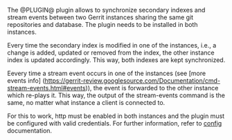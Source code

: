 The @PLUGIN@ plugin allows to synchronize secondary indexes and stream events
between two Gerrit instances sharing the same git repositories and database.
The plugin needs to be installed in both instances.

Every time the secondary index is modified in one of the instances, i.e., a
change is added, updated or removed from the index, the other instance index is
updated accordingly. This way, both indexes are kept synchronized.

Eevery time a stream event occurs in one of the instances (see [more events info]
(https://gerrit-review.googlesource.com/Documentation/cmd-stream-events.html#events)),
the event is forwarded to the other instance which re-plays it. This way, the
output of the stream-events command is the same, no matter what instance a
client is connected to.

For this to work, http must be enabled in both instances and the plugin
must be configured with valid credentials. For further information, refer to
[config](config.md) documentation.